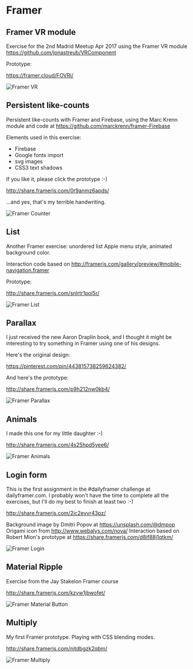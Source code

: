 # Framer

## Framer VR module

Exercise for the 2nd Madrid Meetup Apr 2017 using the Framer VR module https://github.com/jonastreub/VRComponent

Prototype:

https://framer.cloud/FOVRi/

![Framer VR](/img/framer_vr.gif?raw=true "Framer VR")

## Persistent like-counts

Persistent like-counts with Framer and Firebase, using the Marc Krenn module and code at https://github.com/marckrenn/framer-Firebase

Elements used in this exercise:

- Firebase
- Google fonts import
- svg images
- CSS3 text shadows

If you like it, please click the prototype :-)

http://share.framerjs.com/0r9anmz6apds/

...and yes, that's my terrible handwriting.

![Framer Counter](/img/framer_counter.gif?raw=true "Framer Counter")

## List

Another Framer exercise: unordered list Apple menu style, animated background color.

Interaction code based on http://framerjs.com/gallery/preview/#mobile-navigation.framer

Prototype:

http://share.framerjs.com/snlrtr1poi5r/

![Framer List](/img/framer_list.gif?raw=true "Framer List")


## Parallax
I just received the new Aaron Draplin book, and I thought it might be interesting to try something in Framer using one of his designs.

Here's the original design:

https://pinterest.com/pin/443815738259624382/

And here's the prototype:

http://share.framerjs.com/p9h212nw0kb4/

![Framer Parallax](/img/framer_parallax.gif?raw=true "Framer Parallax")

## Animals
I made this one for my little daughter :-)

http://share.framerjs.com/4s25hpd5yee6/

![Framer Animals](/img/framer_animals.gif?raw=true "Framer Animals")

## Login form
This is the first assignment in the #dailyframer challenge at dailyframer.com. I probably won't have the time to complete all the exercises, but I'll do my best to finish at least two :-)

http://share.framerjs.com/2ic2evvr43pz/

Background image by Dmitri Popov at https://unsplash.com/@dmpop 
Origami icon from http://www.webalys.com/nova/ 
Interaction based on Robert Mion's prototype at https://share.framerjs.com/d8if88j1qtkm/

![Framer Login](/img/framer_login.gif?raw=true "Framer Login")

## Material Ripple
Exercise from the Jay Stakelon Framer course

http://share.framerjs.com/kzyw1jbwofet/

![Framer Material Button](/img/framer_material_button.gif?raw=true "Framer Material Button")

## Multiply
My first Framer prototype. Playing with CSS blending modes.

http://share.framerjs.com/njtdbgzk2qbm/

![Framer Multiply](/img/framer_multiply.gif?raw=true "Framer Multiply")